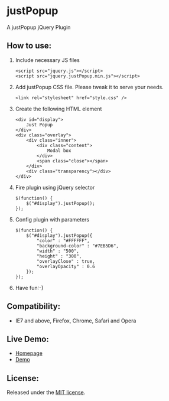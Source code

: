 justPopup
===========
A justPopup jQuery Plugin

How to use:
-------------------------

1. Include necessary JS files

	```
	<script src="jquery.js"></script>
	<script src="jquery.justPopup.min.js"></script>
  	```

2. Add justPopup CSS file. Please tweak it to serve your needs.

	```
	<link rel="stylesheet" href="style.css" />
	```

3. Create the following HTML element

	```
	<div id="display">
		Just Popup
	</div>
	<div class="overlay">
		<div class="inner">
			<div class="content">
				Modal box
			</div>
			<span class="close"></span>
		</div>
		<div class="transparency"></div>
	</div>
	```

4. Fire plugin using jQuery selector

	```
	$(function() {
		$("#display").justPopup();
	});
	```

5. Config plugin with parameters

    ```
    $(function() {
        $("#display").justPopup({
            "color" : "#FFFFFF",
            "background-color" : "#7EB5D6",
            "width" : "500",
            "height" : "300",
            "overlayClose" : true,
            "overlayOpacity" : 0.6
        });
    });    
    ```
    
6. Have fun:-)


Compatibility:
-------------------------

* IE7 and above, Firefox, Chrome, Safari and Opera
	
Live Demo:
-------------------------

* [Homepage](http://www.geniuscarrier.com)
* [Demo](http://www.geniuscarrier.com/demo/justPopup/)

License:
-------------------------
Released under the [MIT license](http://opensource.org/licenses/MIT).
